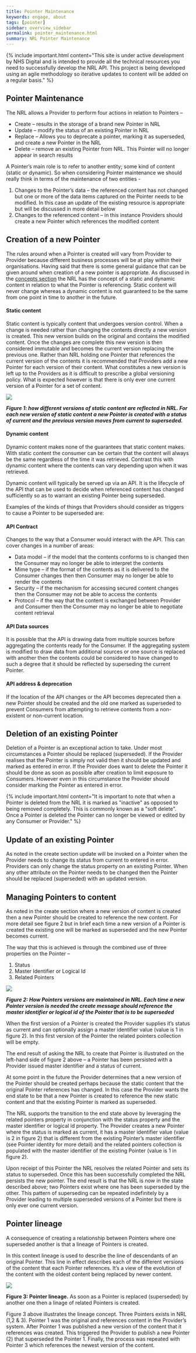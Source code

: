 ```yaml
---
title: Pointer Maintenance
keywords: engage, about
tags: [pointer]
sidebar: overview_sidebar
permalink: pointer_maintenance.html
summary: NRL Pointer Maintenance
---
```


{% include important.html content="This site is under active development by NHS Digital and is intended to provide all the technical resources you need to successfully develop the NRL API. This project is being developed using an agile methodology so iterative updates to content will be added on a regular basis." %}

## Pointer Maintenance ##

The NRL allows a Provider to perform four actions in relation to Pointers –
- Create – results in the storage of a brand new Pointer in NRL
- Update – modify the status of an existing Pointer in NRL
- Replace – Allows you to deprecate a pointer, marking it as superseded, and create a new Pointer in the NRL
- Delete – remove an existing Pointer from NRL. This Pointer will no longer appear in search results

A Pointer’s main role is to refer to another entity; some kind of content (static or dynamic). 
So when considering Pointer maintenance we should really think in terms of the maintenance of two entities -

1.	Changes to the Pointer’s data – the referenced content has not changed but one or more of the data items captured on the Pointer needs to be modified. In this case an update of the existing resource is appropriate but will be discussed in more detail below
2.	Changes to the referenced content – in this instance Providers should create a new Pointer which references the modified content


## Creation of a new Pointer ##

The rules around when a Pointer is created will vary from Provider to Provider because different business processes 
will be at play within their organisations. Having said that there is some general guidance that can be given around when creation 
of a new pointer is appropriate.
As discussed in the [concepts section](overview_concepts.html) the NRL has the concept of a static and dynamic content in relation to what the 
Pointer is referencing. Static content will never change whereas a dynamic content is not guaranteed to be the same from one point in 
time to another in the future.

#### Static content ####

Static content is typically content that undergoes version control. When a change is needed rather than changing the contents directly 
a new version is created. This new version builds on the original and contains the modified content. Once the changes are complete this new version is then considered immutable and becomes the current version replacing the previous one.
Rather than NRL holding one Pointer that references the current version of the contents it is recommended that Providers add a new Pointer for each version of their content. 
What constitutes a new version is left up to the Providers as it is difficult to prescribe a global versioning policy.
What is expected however is that there is only ever one current version of a Pointer for a set of content. 


<img src="images/pointers/pointer_maintenance1.png">

***Figure 1: how different versions of static content are reflected in NRL. For each new version of static content a new
 Pointer is created with a status of current and the previous version moves from current to superseded.***

#### Dynamic content ####

Dynamic content makes none of the guarantees that static content makes. With static content the consumer can be certain that the content will always be the same regardless of the time it was retrieved. Contrast this with dynamic content where the contents can vary depending upon when it was retrieved. 

Dynamic content will typically be served up via an API. It is the lifecycle of the API that can be used to decide when referenced content has changed sufficiently so as to warrant an existing Pointer being superseded.

Examples of the kinds of things that Providers should consider as triggers to cause a Pointer to be superseded are:

#### API Contract ####
Changes to the way that a Consumer would interact with the API. This can cover changes in a number of areas:

- Data model – if the model that the contents conforms to is changed then the Consumer may no longer be able to interpret the contents
- Mime type – if the format of the contents as it is delivered to the Consumer changes then then Consumer may no longer be able to render the contents
- Security – if the mechanism for accessing secured content changes then the Consumer may not be able to access the contents
- Protocol – if the way that the content is exchanged between Provider and Consumer then the Consumer may no longer be able to negotiate content retrieval

#### API Data sources ####

It is possible that the API is drawing data from multiple sources before aggregating the contents ready for the Consumer. 
If the aggregating system is modified to draw data from additional sources or one source is replaced with another then the contents could be considered to have changed to such a degree that it should be reflected by superseding the current Pointer.

#### API address & deprecation ####
If the location of the API changes or the API becomes deprecated then a new Pointer should be created and the old one marked as superseded 
to prevent Consumers from attempting to retrieve contents from a non-existent or non-current location.


## Deletion of an existing Pointer ##

Deletion of a Pointer is an exceptional action to take. Under most circumstances a Pointer should be replaced (superseded). 
If the Provider realises that the Pointer is simply not valid then it should be updated and marked as entered in error. 
If the Provider does want to delete the Pointer it should be done as soon as possible after creation to limit exposure to Consumers. 
However even in this circumstance the Provider should consider marking the Pointer as entered in error.

{% include important.html content="It is important to note that when a Pointer is deleted from the NRL it is marked as &quot;inactive&quot; as opposed to being removed completely. This is commonly known as a &quot;soft delete&quot;. Once a Pointer is deleted the Pointer can no longer be viewed or edited by any Consumer or Provider." %}

## Update of an existing Pointer ##

As noted in the create section update will be invoked on a Pointer when the Provider needs to change its status from 
current to entered in error. Providers can only change the status property on an existing Pointer. 
When any other attribute on the Pointer needs to be changed then the Pointer should be replaced (superseded) with an updated version. 

## Managing Pointers to content ##

As noted in the create section where a new version of content is created then a new Pointer should be created to 
reference the new content.
For more detail see figure 2 but in brief each time a new version of a Pointer is created the existing one will be marked as superseded 
and the new Pointer becomes current.

The way that this is achieved is through the combined use of three properties on the Pointer – 

1.	Status
2.	Master Identifier or Logical Id
3.	Related Pointers

<img src="images/pointers/pointer_maintenance2.png">

***Figure 2: How Pointers versions are maintained in NRL. Each time a new Pointer version is needed the create message should 
reference the master identifier or logical id of the Pointer that is to be superseded***

When the first version of a Pointer is created the Provider supplies it’s status as current and can optionally assign a master identifier value (value is 1 in figure 2). In this first version of the Pointer the related pointers collection will be empty.

The end result of asking the NRL to create that Pointer is illustrated on the left-hand side of figure 2 above – a Pointer has been persisted with a Provider issued master identifier and a status of current.

At some point in the future the Provider determines that a new version of the Pointer should be created perhaps because the static content that the original Pointer references has changed. In this case the Provider wants the end state to be that a new Pointer is created to reference the new static content and that the existing Pointer is marked as superseded.

The NRL supports the transition to the end state above by leveraging the related pointers property in conjunction with the status property and the master identifier or logical id property. The Provider creates a new Pointer where the status is marked as current, it has a master identifier value (value is 2 in figure 2) that is different from the existing Pointer’s master identifier (see Pointer identity for more detail) and the related pointers collection is populated with the master identifier of the existing Pointer (value is 1 in figure 2). 

Upon receipt of this Pointer the NRL resolves the related Pointer and sets its status to superseded. Once this has been successfully completed the NRL persists the new pointer. The end result is that the NRL is now in the state described above; two Pointers exist where one has been superseded by the other. This pattern of superseding can be repeated indefinitely by a Provider leading to multiple superseded versions of a Pointer but there is only ever one current version.


## Pointer lineage ##
A consequence of creating a relationship between Pointers where one superseded another is that a lineage of Pointers is created. 

In this context lineage is used to describe the line of descendants of an original Pointer. This line in effect describes each of the different versions of the content that each Pointer references. It’s a view of the evolution of the content with the oldest content being replaced by newer content.

<img src="images/pointers/pointer_lineage.png">

<b>Figure 3: Pointer lineage.</b> As soon as a Pointer is replaced (superseded) by another one then a linage of related Pointers is created. 

Figure 3 above illustrates the lineage concept. Three Pointers exists in NRL (1,2 & 3). Pointer 1 was the original and references content in the Provider’s system. After Pointer 1 was published a new version of the content that it references was created. This triggered the Provider to publish a new Pointer (2) that superseded the Pointer 1. Finally, the process was repeated with Pointer 3 which references the newest version of the content.


